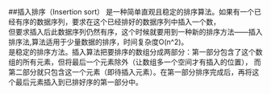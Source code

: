 ##插入排序（Insertion sort）
是一种简单直观且稳定的排序算法。如果有一个已经有序的数据序列，要求在这个已经排好的数据序列中插入一个数，  
但要求插入后此数据序列仍然有序，这个时候就要用到一种新的排序方法——插入排序法,算法适用于少量数据的排序，时间复杂度O(n^2)。  
是稳定的排序方法。插入算法把要排序的数组分成两部分：第一部分包含了这个数组的所有元素，但将最后一个元素除外（让数组多一个空间才有插入的位置），
而第二部分就只包含这一个元素（即待插入元素）。在第一部分排序完成后，再将这个最后元素插入到已排好序的第一部分中。